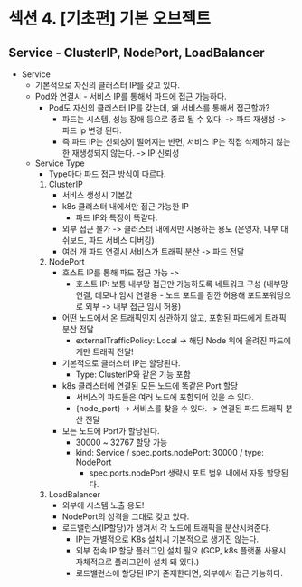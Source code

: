 # 섹션 4. [기초편] 기본 오브젝트

## Service - ClusterIP, NodePort, LoadBalancer
- Service
  - 기본적으로 자신의 클러스터 IP를 갖고 있다.
  - Pod와 연결시 - 서비스 IP를 통해서 파드에 접근 가능하다.
    - Pod도 자신의 클러스터 IP를 갖는데, 왜 서비스를 통해서 접근할까?
      - 파드는 시스템, 성능 장애 등으로 종료 될 수 있다. -> 파드 재생성 -> 파드 ip 변경 된다. 
      - 즉 파드 IP는 신뢰성이 떨어지는 반면, 서비스 IP는 직접 삭제하지 않는한 재생성되지 않는다. -> IP 신뢰성
  - Service Type
    - Type마다 파드 접근 방식이 다르다.
    1. ClusterIP
       - 서비스 생성시 기본값
       - k8s 클러스터 내에서만 접근 가능한 IP
         - 파드 IP와 특징이 똑같다.
       - 외부 접근 불가 -> 클러스터 내에서만 사용하는 용도 (운영자, 내부 대쉬보드, 파드 서비스 디버깅)
       - 여러 개 파드 연결시 서비스가 트래픽 분산 -> 파드 전달
    2. NodePort
       - 호스트 IP를 통해 파드 접근 가능 -> 
         - 호스트 IP: 보통 내부망 접근만 가능하도록 네트워크 구성 (내부망 연결, 데모나 임시 연결용 - 노드 포트를 잠깐 허용해 포트포워딩으로 외부 -> 내부 접근 임시 허용)
       - 어떤 노드에서 온 트래픽인지 상관하지 않고, 포함된 파드에게 트래픽 분산 전달
         - externalTrafficPolicy: Local -> 해당 Node 위에 올려진 파드에게만 트래픽 전달!
       - 기본적으로 클러스터 IP는 할당된다.
         - Type: ClusterIP와 같은 기능 포함
       - k8s 클러스터에 연결된 모든 노드에 똑같은 Port 할당
         - 서비스의 파드들은 여러 노드에 포함되어 있을 수 있다.
         - {node_port} -> 서비스를 찾을 수 있다. -> 연결된 파드 트래픽 분산 전달
       - 모든 노드에 Port가 할당된다.
         - 30000 ~ 32767 할당 가능
         - kind: Service / spec.ports.nodePort: 30000 / type: NodePort
           - spec.ports.nodePort 생략시 포트 범위 내에서 자동 할당된다.
    3. LoadBalancer
       - 외부에 시스템 노출 용도!
       - NodePort의 성격을 그대로 갖고 있다.
       - 로드밸런스(IP할당)가 생겨서 각 노드에 트래픽을 분산시켜준다.
         - IP는 개별적으로 K8s 설치시 기본적으로 생기진 않는다.
         - 외부 접속 IP 할당 플러그인 설치 필요 (GCP, k8s 플랫폼 사용시 자체적으로 플러그인이 설치 돼 있다.)
         - 로드밸런스에 할당된 IP가 존재한다면, 외부에서 접근 가능하다.
  